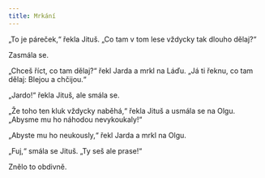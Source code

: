 ```yaml
---
title: Mrkání
---
```


„To je páreček,“ řekla Jituš. „Co tam v tom lese vždycky tak dlouho dělaj?“

Zasmála se.

„Chceš říct, co tam dělaj?“ řekl Jarda a mrkl na Láďu. „Já ti řeknu, co tam dělaj: Blejou a chčijou.“

„Jardo!“ řekla Jituš, ale smála se.

„Že toho ten kluk vždycky naběhá,“ řekla Jituš a usmála se na Olgu. „Abysme mu ho náhodou nevykoukaly!“

„Abyste mu ho neukously,“ řekl Jarda a mrkl na Olgu.

„Fuj,“ smála se Jituš. „Ty seš ale prase!“

Znělo to obdivně.
